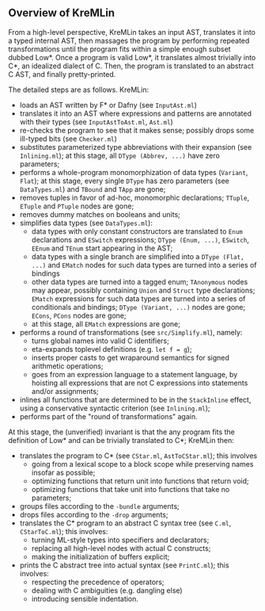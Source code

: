 Overview of KreMLin
-------------------

From a high-level perspective, KreMLin takes an input AST, translates it into a
typed internal AST, then massages the program by performing repeated
transformations until the program fits within a simple enough subset dubbed
Low\*. Once a program is valid Low\*, it translates almost trivially into C\*, an
idealized dialect of C. Then, the program is translated to an abstract C AST,
and finally pretty-printed.

The detailed steps are as follows. KreMLin:
- loads an AST written by F\* or Dafny (see `InputAst.ml`)
- translates it into an AST where expressions and patterns are annotated with
  their types (see `InputAstToAst.ml`, `Ast.ml`)
- re-checks the program to see that it makes sense; possibly drops some
  ill-typed bits (see `Checker.ml`)
- substitutes parameterized type abbreviations with their expansion (see
  `Inlining.ml`); at this stage, all `DType (Abbrev, ...)` have zero parameters;
- performs a whole-program monomorphization of data types (`Variant`, `Flat`);
  at this stage, every single `DType` has zero parameters (see `DataTypes.ml`)
  and `TBound` and `TApp` are gone;
- removes tuples in favor of ad-hoc, monomorphic declarations; `TTuple`,
  `ETuple` and `PTuple` nodes are gone;
- removes dummy matches on booleans and units;
- simplifies data types (see `DataTypes.ml`):
  * data types with only constant constructors are translated to `Enum`
    declarations and `ESwitch` expressions; `DType (Enum, ...)`, `ESwitch`,
    `EEnum` and `TEnum` start appearing in the AST;
  * data types with a single branch are simplified into a `DType (Flat, ...)`
    and `EMatch` nodes for such data types are turned into a series of bindings
  * other data types are turned into a tagged enum; `TAnonymous` nodes may
    appear, possibly containing `Union` and `Struct` type declarations; `EMatch`
    expressions for such data types are turned into a series of conditionals and
    bindings; `DType (Variant, ...)` nodes are gone; `ECons`, `PCons` nodes are
    gone;
  * at this stage, all `EMatch` expressions are gone;
- performs a round of transformations (see `src/Simplify.ml`), namely:
  * turns global names into valid C identifiers;
  * eta-expands toplevel definitions (e.g. `let f = g`);
  * inserts proper casts to get wraparound semantics for signed arithmetic
    operations;
  * goes from an expression language to a statement language, by hoisting all
    expressions that are not C expressions into statements and/or assignments;
- inlines all functions that are determined to be in the `StackInline` effect,
  using a conservative syntactic criterion (see `Inlining.ml`);
- performs part of the "round of transformations" again.

At this stage, the (unverified) invariant is that the any program fits the
definition of Low\* and can be trivially translated to C\*; KreMLin then:
- translates the program to C* (see `CStar.ml`, `AstToCStar.ml`); this involves
  * going from a lexical scope to a block scope while preserving names insofar
    as possible;
  * optimizing functions that return unit into functions that return void;
  * optimizing functions that take unit into functions that take no parameters;
- groups files according to the `-bundle` arguments;
- drops files according to the `-drop` arguments;
- translates the C* program to an abstract C syntax tree (see `C.ml`,
  `CStarToC.ml`); this involves:
  * turning ML-style types into specifiers and declarators;
  * replacing all high-level nodes with actual C constructs;
  * making the initialization of buffers explicit;
- prints the C abstract tree into actual syntax (see `PrintC.ml`); this
  involves:
  * respecting the precedence of operators;
  * dealing with C ambiguities (e.g. dangling else)
  * introducing sensible indentation.

